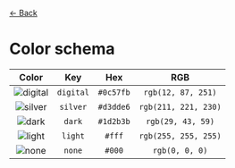 [← Back](../README.md)

# Color schema

|        Color        |    Key    |    Hex    |         RGB          |
| :-----------------: | :-------: | :-------: | :------------------: |
| ![digital][digital] | `digital` | `#0c57fb` |  `rgb(12, 87, 251)`  |
|  ![silver][silver]  | `silver`  | `#d3dde6` | `rgb(211, 221, 230)` |
|    ![dark][dark]    |  `dark`   | `#1d2b3b` |  `rgb(29, 43, 59)`   |
|   ![light][light]   |  `light`  |  `#fff`   | `rgb(255, 255, 255)` |
|    ![none][none]    |  `none`   |  `#000`   |    `rgb(0, 0, 0)`    |

<!---
  I M A G E S
-->

[digital]: https://via.placeholder.com/40/0c57fb/0c57fb.png
[silver]: https://via.placeholder.com/40/d3dde6/d3dde6.png
[light]: https://via.placeholder.com/40/fff/fff.png
[dark]: https://via.placeholder.com/40/1d2b3b/1d2b3b.png
[none]: https://via.placeholder.com/40/000/000.png
